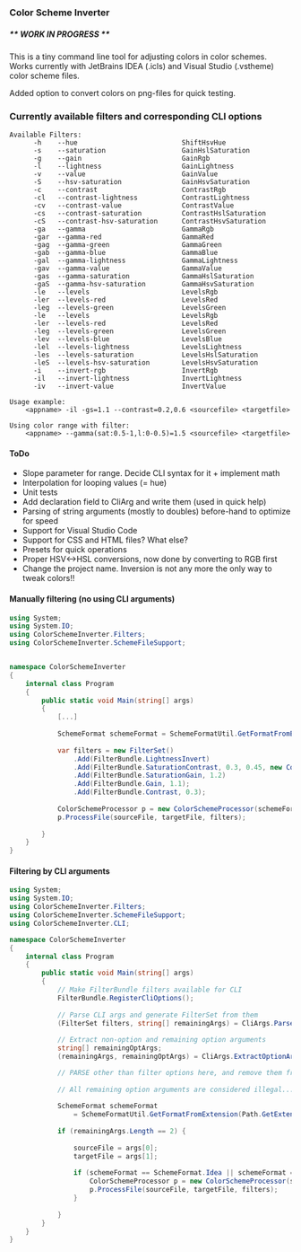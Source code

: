 ### Color Scheme Inverter

##### ** WORK IN PROGRESS **

This is a tiny command line tool for adjusting colors in color schemes.
Works currently with JetBrains IDEA (.icls) and Visual Studio (.vstheme) color scheme files.

Added option to convert colors on png-files for quick testing.


### Currently available filters and corresponding CLI options
```
Available Filters:
      -h    --hue                          ShiftHsvHue
      -s    --saturation                   GainHslSaturation
      -g    --gain                         GainRgb
      -l    --lightness                    GainLightness
      -v    --value                        GainValue
      -S    --hsv-saturation               GainHsvSaturation
      -c    --contrast                     ContrastRgb
      -cl   --contrast-lightness           ContrastLightness
      -cv   --contrast-value               ContrastValue
      -cs   --contrast-saturation          ContrastHslSaturation
      -cS   --contrast-hsv-saturation      ContrastHsvSaturation
      -ga   --gamma                        GammaRgb
      -gar  --gamma-red                    GammaRed
      -gag  --gamma-green                  GammaGreen
      -gab  --gamma-blue                   GammaBlue
      -gal  --gamma-lightness              GammaLightness
      -gav  --gamma-value                  GammaValue
      -gas  --gamma-saturation             GammaHslSaturation
      -gaS  --gamma-hsv-saturation         GammaHsvSaturation
      -le   --levels                       LevelsRgb
      -ler  --levels-red                   LevelsRed
      -leg  --levels-green                 LevelsGreen
      -le   --levels                       LevelsRgb
      -ler  --levels-red                   LevelsRed
      -leg  --levels-green                 LevelsGreen
      -lev  --levels-blue                  LevelsBlue
      -lel  --levels-lightness             LevelsLightness
      -les  --levels-saturation            LevelsHslSaturation
      -leS  --levels-hsv-saturation        LevelsHsvSaturation
      -i    --invert-rgb                   InvertRgb
      -il   --invert-lightness             InvertLightness
      -iv   --invert-value                 InvertValue

Usage example:
    <appname> -il -gs=1.1 --contrast=0.2,0.6 <sourcefile> <targetfile>
    
Using color range with filter:
    <appname> --gamma(sat:0.5-1,l:0-0.5)=1.5 <sourcefile> <targetfile>
```


#### ToDo

+ Slope parameter for range. Decide CLI syntax for it + implement math
+ Interpolation for looping values (= hue)
+ Unit tests
+ Add declaration field to CliArg and write them (used in quick help)
+ Parsing of string arguments (mostly to doubles) before-hand to optimize for speed
+ Support for Visual Studio Code
+ Support for CSS and HTML files? What else?
+ Presets for quick operations
+ Proper HSV<->HSL conversions, now done by converting to RGB first
+ Change the project name. Inversion is not any more the only way to tweak colors!!


#### Manually filtering (no using CLI arguments)

```c#
using System;
using System.IO;
using ColorSchemeInverter.Filters;
using ColorSchemeInverter.SchemeFileSupport;


namespace ColorSchemeInverter
{
    internal class Program
    {
        public static void Main(string[] args)
        {    
            [...]
    
            SchemeFormat schemeFormat = SchemeFormatUtil.GetFormatFromExtension(Path.GetExtension(sourceFileName));
            
            var filters = new FilterSet()
                .Add(FilterBundle.LightnessInvert)
                .Add(FilterBundle.SaturationContrast, 0.3, 0.45, new ColorRange().Lightness(0.3, 1).Blue(0,0.5))
                .Add(FilterBundle.SaturationGain, 1.2)
                .Add(FilterBundle.Gain, 1.1);
                .Add(FilterBundle.Contrast, 0.3);
            
            ColorSchemeProcessor p = new ColorSchemeProcessor(schemeFormat);
            p.ProcessFile(sourceFile, targetFile, filters);
            
        }
    }
}
```

#### Filtering by CLI arguments

```c#
using System;
using System.IO;
using ColorSchemeInverter.Filters;
using ColorSchemeInverter.SchemeFileSupport;
using ColorSchemeInverter.CLI;

namespace ColorSchemeInverter
{
    internal class Program
    {
        public static void Main(string[] args)
        {
            // Make FilterBundle filters available for CLI
            FilterBundle.RegisterCliOptions();
            
            // Parse CLI args and generate FilterSet from them
            (FilterSet filters, string[] remainingArgs) = CliArgs.ParseFilterArgs(args);
            
            // Extract non-option and remaining option arguments
            string[] remainingOptArgs;            
            (remainingArgs, remainingOptArgs) = CliArgs.ExtractOptionArguments(remainingArgs);

            // PARSE other than filter options here, and remove them from remainingOptArgs array
            
            // All remaining option arguments are considered illegal... 
            
            SchemeFormat schemeFormat 
                = SchemeFormatUtil.GetFormatFromExtension(Path.GetExtension(sourceFileName));
            
            if (remainingArgs.Length == 2) {
            
                sourceFile = args[0];
                targetFile = args[1];
                
                if (schemeFormat == SchemeFormat.Idea || schemeFormat == SchemeFormat.VisualStudio) {
                    ColorSchemeProcessor p = new ColorSchemeProcessor(schemeFormat);
                    p.ProcessFile(sourceFile, targetFile, filters);
                }
                
            }        
        }
    }
}
```